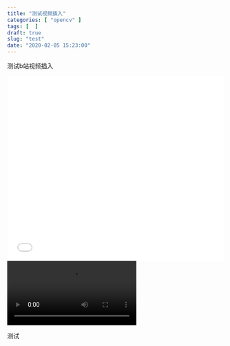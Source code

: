 ```yaml
---
title: "测试视频插入"
categories: [ "opencv" ]
tags: [  ]
draft: true
slug: "test"
date: "2020-02-05 15:23:00"
---
```


测试b站视频插入

<iframe id=sbrxp src="//player.bilibili.com/player.html?aid=29260658&cid=50811823&page=1" scrolling="no" border="0" frameborder="no" framespacing="0" allowfullscreen="true" style="width: 640px; height: 430px; max-width: 100%"> </iframe>

<video src="https://upos-sz-mirrorhw.bilivideo.com/upgcxcode/85/67/147616785/147616785-1-16.mp4?e=ig8euxZM2rNcNbdlhoNvNC8BqJIzNbfq9rVEuxTEnE8L5F6VnEsSTx0vkX8fqJeYTj_lta53NCM=&uipk=5&nbs=1&deadline=1580917080&gen=playurl&os=hwbv&oi=1987995514&trid=1ac7299020514238914e9c6083e054b7h&platform=html5&upsig=5c3276a2d495ced12f8968e849cdab74&uparams=e,uipk,nbs,deadline,gen,os,oi,trid,platform&mid=0" controls="controls">
您的浏览器不支持 video 标签。
</video>

测试